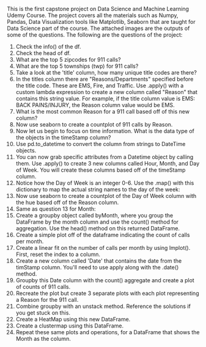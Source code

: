 This is the first capstone project on Data Science and Machine Learning Udemy Course. The project covers all the materials
such as Numpy, Pandas, Data Visualization tools like Matplotlib, Seaborn that are taught for Data Science part of the course. 
The attached images are the outputs of some of the questions. The following are the questions of the project:

1. Check the info() of the df.
2. Check the head of df.
3. What are the top 5 zipcodes for 911 calls?
4. What are the top 5 townships (twp) for 911 calls?
5. Take a look at the 'title' column, how many unique title codes are there?
6. In the titles column there are "Reasons/Departments" specified before the title code. These are EMS, Fire, and Traffic. Use
   .apply() with a custom lambda expression to create a new column called "Reason" that contains this string value. 
   For example, if the title column value is EMS: BACK PAINS/INJURY, the Reason column value would be EMS.
7. What is the most common Reason for a 911 call based off of this new column?
8. Now use seaborn to create a countplot of 911 calls by Reason.
9. Now let us begin to focus on time information. What is the data type of the objects in the timeStamp column?
10. Use pd.to_datetime to convert the column from strings to DateTime objects.
11. You can now grab specific attributes from a Datetime object by calling them. Use .apply() to create 3 new columns called      Hour, Month, and Day of Week. You will create these columns based off of the timeStamp column.
12. Notice how the Day of Week is an integer 0-6. Use the .map() with this dictionary to map the actual string names to the      day of the week:
13. Now use seaborn to create a countplot of the Day of Week column with the hue based off of the Reason column.
14. Same as question 13 for Month:
15. Create a groupby object called byMonth, where you group the DataFrame by the month column and use the count() method for 
   aggregation. Use the head() method on this returned DataFrame.
16. Create a simple plot off of the dataframe indicating the count of calls per month.
17. Create a linear fit on the number of calls per month by using lmplot(). First, reset the index to a column.
18. Create a new column called 'Date' that contains the date from the timStamp column. You'll need to use apply along with the 
   .date() method.
19. Groupby this Date column with the count() aggregate and create a plot of counts of 911 calls. 
20. Recreate the plot but create 3 separate plots with each plot representing a Reason for the 911 call.
21. Combine groupby with an unstack method. Reference the solutions if you get stuck on this.
22. Create a HeatMap using this new DataFrame.
23. Create a clustermap using this DataFrame.
24. Repeat these same plots and operations, for a DataFrame that shows the Month as the column. 
